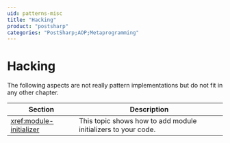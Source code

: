 ```yaml
---
uid: patterns-misc
title: "Hacking"
product: "postsharp"
categories: "PostSharp;AOP;Metaprogramming"
---
```

# Hacking

The following aspects are not really pattern implementations but do not fit in any other chapter.

| Section | Description |
|---------|-------------|
| <xref:module-initializer> | This topic shows how to add module initializers to your code. |
